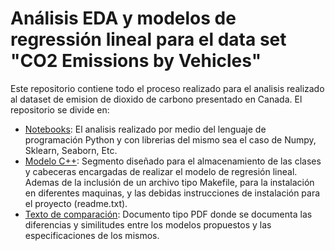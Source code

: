 # Análisis EDA y modelos de regressión lineal para el data set "CO2 Emissions by Vehicles"

Este repositorio contiene todo el proceso realizado para el analisis realizado al dataset de emision de dioxido de carbono presentado en Canada. 
El repositorio se divide en:

* [Notebooks](https://github.com/mitch222/parcial3/tree/main/NoteBooks): El analisis realizado por medio del lenguaje de programación Python y con librerias del mismo sea el caso de Numpy, Sklearn, Seaborn, Etc.
* [Modelo C++](https://github.com/mitch222/parcial3/tree/main/Modelo%20C%2B%2B): Segmento diseñado para el almacenamiento de las clases y cabeceras encargadas de realizar el modelo de regresión lineal. Ademas de la inclusión de un archivo 
tipo Makefile, para la instalación en diferentes maquinas, y las debidas instrucciones de instalación para el proyecto (readme.txt).
* [Texto de comparación](https://github.com/mitch222/parcial3/blob/main/Comparaci%C3%B3n%20modelos%20regresi%C3%B3n.pdf): Documento tipo PDF donde se documenta las diferencias y similitudes entre los modelos propuestos y las especificaciones de los mismos. 
